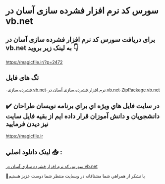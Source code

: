 # سورس کد نرم افزار فشرده سازی آسان در vb.net

## برای دریافت سورس کد نرم افزار فشرده سازی آسان در vb.net به لینک زیر بروید 👇

https://magicfile.ir/?p=2472

## تگ های فایل

-[فشرده سازی vb.net](https://magicfile.ir/product/%d8%b3%d9%88%d8%b1%d8%b3-%d9%88-%da%a9%d8%af-%d9%86%d8%b1%d9%85-%d8%a7%d9%81%d8%b2%d8%a7%d8%b1%d9%81%d8%b4%d8%b1%d8%af%d9%87-%d8%b3%d8%a7%d8%b2%db%8c-%d8%a2%d8%b3%d8%a7%d9%86-%d8%af%d8%b1-vbnet/)-[نرم افزار فشرده سازی آسان در vb.net](https://magicfile.ir/product/%d8%b3%d9%88%d8%b1%d8%b3-%d9%88-%da%a9%d8%af-%d9%86%d8%b1%d9%85-%d8%a7%d9%81%d8%b2%d8%a7%d8%b1%d9%81%d8%b4%d8%b1%d8%af%d9%87-%d8%b3%d8%a7%d8%b2%db%8c-%d8%a2%d8%b3%d8%a7%d9%86-%d8%af%d8%b1-vbnet/)-[ZipPackage vb.net](https://magicfile.ir/product/%d8%b3%d9%88%d8%b1%d8%b3-%d9%88-%da%a9%d8%af-%d9%86%d8%b1%d9%85-%d8%a7%d9%81%d8%b2%d8%a7%d8%b1%d9%81%d8%b4%d8%b1%d8%af%d9%87-%d8%b3%d8%a7%d8%b2%db%8c-%d8%a2%d8%b3%d8%a7%d9%86-%d8%af%d8%b1-vbnet/)

## ✔️ در سايت فايل هاي ويژه اي براي برنامه نويسان طراحان دانشجويان و دانش آموزان قرار داده ايم از بقيه فايل سايت نيز ديدن فرماييد

https://magicfile.ir


## لينک دانلود اصلي 📥 :

[سورس کد نرم افزار فشرده سازی آسان در vb.net](https://magicfile.ir/product/%d8%b3%d9%88%d8%b1%d8%b3-%d9%88-%da%a9%d8%af-%d9%86%d8%b1%d9%85-%d8%a7%d9%81%d8%b2%d8%a7%d8%b1%d9%81%d8%b4%d8%b1%d8%af%d9%87-%d8%b3%d8%a7%d8%b2%db%8c-%d8%a2%d8%b3%d8%a7%d9%86-%d8%af%d8%b1-vbnet/) 


🙏با تشکر از همراهي شما مشتاقانه در وبسایت منتظر شما دوست عزیز هستیم

